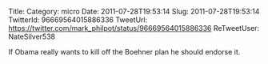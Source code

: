Title: 
Category: micro
Date: 2011-07-28T19:53:14
Slug: 2011-07-28T19:53:14
TwitterId: 96669564015886336
TweetUrl: https://twitter.com/mark_philpot/status/96669564015886336
ReTweetUser: NateSilver538

<i class="fa fa-retweet" aria-hidden="true"></i> If Obama really wants to kill off the Boehner plan he should endorse it.